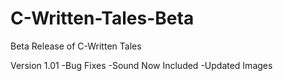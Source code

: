 # C-Written-Tales-Beta

Beta Release of C-Written Tales


Version 1.01
-Bug Fixes
-Sound Now Included
-Updated Images
